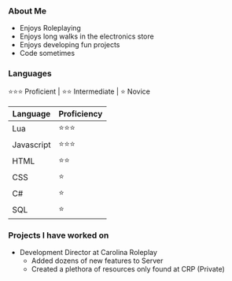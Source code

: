 ### About Me
- Enjoys Roleplaying
- Enjoys long walks in the electronics store
- Enjoys developing fun projects
- Code sometimes

### Languages
⭐⭐⭐ Proficient | ⭐⭐ Intermediate | ⭐ Novice

|Language|Proficiency|
|---|---|
Lua | ⭐⭐⭐
Javascript | ⭐⭐⭐
HTML | ⭐⭐
CSS | ⭐
C# | ⭐
SQL | ⭐
### Projects I have worked on
- Development Director at Carolina Roleplay
   - Added dozens of new features to Server
   - Created a plethora of resources only found at CRP (Private)
